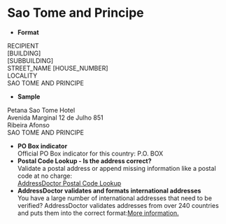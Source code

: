 Sao Tome and Principe
=====================

- **Format**

RECIPIENT  
[BUILDING]  
[SUBBUILDING]  
STREET_NAME [HOUSE_NUMBER]  
LOCALITY  
SAO TOME AND PRINCIPE
- **Sample**

Petana Sao Tome Hotel  
Avenida Marginal 12 de Julho 851  
Ribeira Afonso  
SAO TOME AND PRINCIPE
- **PO Box indicator**  
Official PO Box indicator for this country: P.O. BOX
- **Postal Code Lookup - Is the address correct?**  
Validate a postal address or append missing information like a postal code at no charge:  
[AddressDoctor Postal Code Lookup](http://lookup.addressdoctor.com/lookup/default.aspx?lang=en&country=STP)
- **AddressDoctor validates and formats international addresses**  
You have a large number of international addresses that need to be verified? AddressDoctor validates addresses from over 240 countries and puts them into the correct format:[More information.](index.php?id=31&L=1)